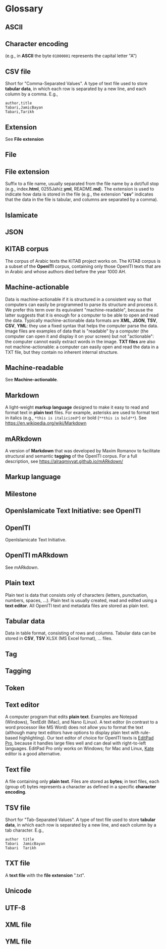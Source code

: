 # Glossary

## ASCII

## Character encoding

(e.g., in **ASCII** the byte `01000001` 
represents the capital letter "A")

## CSV file

Short for "Comma-Separated Values". A type of text file used to store **tabular data**,
in which each row is separated by a new line, and each column by a comma. E.g., 

```
author,title
Tabari,JamicBayan
Tabari,Tarikh
```

## Extension

See **File extension**

## File


## File extension

Suffix to a file name, usually separated from the file name by a dot/full stop
(e.g., index.**html**, 0255Jahiz.**yml**, README.**md**).
The extension is used to indicate how data is stored in the file
(e.g., the extension "**csv**" indicates that the data in the file
is tabular, and columns are separated by a comma).

## Islamicate

## JSON

## KITAB corpus

The corpus of Arabic texts the KITAB project works on. 
The KITAB corpus is a subset of the **OpenITI** corpus,
containing only those OpenITI texts that are in Arabic
and whose authors died before the year 1000 AH.

## Machine-actionable

Data is machine-actionable if it is structured in a consistent way so that computers 
can easily be programmed to parse its structure and process it. We prefer this term over
its equivalent "machine-readable", because the latter suggests that it is enough
for a computer to be able to open and read the data. 
Typically machine-actionable data formats are **XML**, **JSON**, **TSV**, **CSV**, **YML**: 
they use a fixed syntax that helps the computer parse the data. 
Image files are examples of data
that is "readable" by a computer (the computer can open it and display it on your
screen) but not "actionable": the computer cannot easily extract words in the image.
**TXT files** are also not machine-actionable: a computer can easily open and read 
the data in a TXT file, but they contain no inherent internal structure. 

## Machine-readable

See **Machine-actionable**.

## Markdown

A light-weight **markup language** designed to make it easy to read and format 
text in **plain text** files. For example, asterisks are used to format text in
italics (e.g., `*this is italicized*`) or bold (`**this is bold**`). 
See https://en.wikipedia.org/wiki/Markdown

## mARkdown

A version of **Markdown** that was developed by Maxim Romanov to facilitate
structural and semantic **tagging** of the OpenITI corpus. For a full description, 
see https://alraqmiyyat.github.io/mARkdown/

## Markup language

## Milestone

## OpenIslamicate Text Initiative: see OpenITI

## OpenITI

OpenIslamicate Text Initiative. 

## OpenITI mARkdown

See mARkdown.

## Plain text

Plain text is data that consists only of characters 
(letters, punctuation, numbers, spaces, ...). 
Plain text is usually created, read and edited using 
a **text editor**.
All OpenITI text and metadata files are stored as plain text.

## Tabular data

Data in table format, consisting of rows and columns.
Tabular data can be stored in **CSV**, **TSV** 
XLSX (MS Excel format), ... files.

## Tag

## Tagging

## Token

## Text editor

A computer program that edits **plain text**. 
Examples are Notepad (Windows), TextEdit (Mac), and Nano (Linux).
A text editor (in contrast to a word processor like MS Word)
does not allow you to format the text (although many text editors
have options to display plain text with rule-based highlighting).
Our text editor of choice for OpenITI texts is 
[EditPad Pro](https://www.editpadpro.com/), because it handles large
files well and can deal with right-to-left languages. 
EditPad Pro only works on Windows; for Mac and Linux,
[Kate](https://kate-editor.org/) editor is a good alternative.


## Text file

A file containing only **plain text**.
Files are stored as **bytes**; in text files, each (group of)
bytes represents a character as defined in a specific 
**character encoding**.

## TSV file

Short for "Tab-Separated Values". A type of text file used to store **tabular data**,
in which each row is separated by a new line, and each column by a tab character. E.g., 

```
author  title
Tabari  JamicBayan
Tabari  Tarikh
```

## TXT file
A **text file** with the **file extension** ".txt".

## Unicode

## UTF-8

## XML file

## YML file

